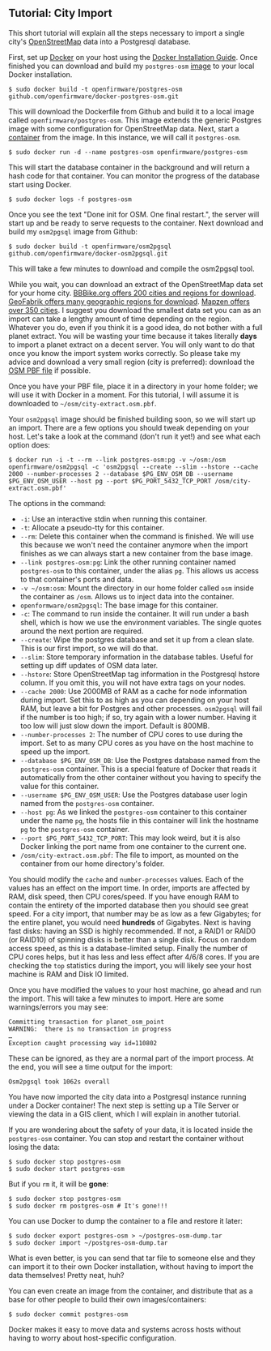 ## Tutorial: City Import

This short tutorial will explain all the steps necessary to import a single city's [OpenStreetMap](http://wiki.openstreetmap.org/wiki/Main_Page) data into a Postgresql database.

First, set up [Docker](https://docker.com/whatisdocker/) on your host using the [Docker Installation Guide](https://docs.docker.com/installation/#installation). Once finished you can download and build my `postgres-osm` [image](http://docs.docker.com/introduction/understanding-docker/#docker-images) to your local Docker installation.

    $ sudo docker build -t openfirmware/postgres-osm github.com/openfirmware/docker-postgres-osm.git

This will download the Dockerfile from Github and build it to a local image called `openfirmware/postgres-osm`. This image extends the generic Postgres image with some configuration for OpenStreetMap data. Next, start a [container](http://docs.docker.com/introduction/understanding-docker/#docker-containers) from the image. In this instance, we will call it `postgres-osm`.

    $ sudo docker run -d --name postgres-osm openfirmware/postgres-osm

This will start the database container in the background and will return a hash code for that container. You can monitor the progress of the database start using Docker.

    $ sudo docker logs -f postgres-osm

Once you see the text "Done init for OSM. One final restart.", the server will start up and be ready to serve requests to the container. Next download and build my `osm2pgsql` image from Github:

    $ sudo docker build -t openfirmware/osm2pgsql github.com/openfirmware/docker-osm2pgsql.git

This will take a few minutes to download and compile the osm2pgsql tool.

While you wait, you can download an extract of the OpenStreetMap data set for your home city. [BBBike.org offers 200 cities and regions for download](http://download.bbbike.org/osm/bbbike/). [GeoFabrik offers many geographic regions for download](http://download.geofabrik.de/). [Mapzen offers over 350 cities](https://mapzen.com/metro-extracts/). I suggest you download the smallest data set you can as an import can take a lengthy amount of time depending on the region. Whatever you do, even if you think it is a good idea, do not bother with a full planet extract. You will be wasting your time because it takes literally **days** to import a planet extract on a decent server. You will only want to do that once you know the import system works correctly. So please take my advice and download a very small region (city is preferred): download the [OSM PBF file](http://wiki.openstreetmap.org/wiki/Pbf) if possible.

Once you have your PBF file, place it in a directory in your home folder; we will use it with Docker in a moment. For this tutorial, I will assume it is downloaded to `~/osm/city-extract.osm.pbf`.

Your `osm2pgsql` image should be finished building soon, so we will start up an import. There are a few options you should tweak depending on your host. Let's take a look at the command (don't run it yet!) and see what each option does:

    $ docker run -i -t --rm --link postgres-osm:pg -v ~/osm:/osm openfirmware/osm2pgsql -c 'osm2pgsql --create --slim --hstore --cache 2000 --number-processes 2 --database $PG_ENV_OSM_DB --username $PG_ENV_OSM_USER --host pg --port $PG_PORT_5432_TCP_PORT /osm/city-extract.osm.pbf'

The options in the command:

* `-i`: Use an interactive stdin when running this container.
* `-t`: Allocate a pseudo-tty for this container.
* `--rm`: Delete this container when the command is finished. We will use this because we won't need the container anymore when the import finishes as we can always start a new container from the base image.
* `--link postgres-osm:pg`: Link the other running container named `postgres-osm` to this container, under the alias `pg`. This allows us access to that container's ports and data.
* `-v ~/osm:osm`: Mount the directory in our home folder called `osm` inside the container as `/osm`. Allows us to inject data into the container.
* `openformware/osm2pgsql`: The base image for this container.
* `-c`: The command to run inside the container. It will run under a bash shell, which is how we use the environment variables. The single quotes around the next portion are required.
* `--create`: Wipe the postgres database and set it up from a clean slate. This is our first import, so we will do that.
* `--slim`: Store temporary information in the database tables. Useful for setting up diff updates of OSM data later.
* `--hstore`: Store OpenStreetMap tag information in the Postgresql hstore column. If you omit this, you will not have extra tags on your nodes.
* `--cache 2000`: Use 2000MB of RAM as a cache for node information during import. Set this to as high as you can depending on your host RAM, but leave a bit for Postgres and other processes. `osm2pgsql` will fail if the number is too high; if so, try again with a lower number. Having it too low will just slow down the import. Default is 800MB.
* `--number-processes 2`: The number of CPU cores to use during the import. Set to as many CPU cores as you have on the host machine to speed up the import.
* `--database $PG_ENV_OSM_DB`: Use the Postgres database named from the `postgres-osm` container. This is a special feature of Docker that reads it automatically from the other container without you having to specify the value for this container.
* `--username $PG_ENV_OSM_USER`: Use the Postgres database user login named from the `postgres-osm` container.
* `--host pg`: As we linked the `postgres-osm` container to this container under the name `pg`, the hosts file in this container will link the hostname `pg` to the `postgres-osm` container.
* `--port $PG_PORT_5432_TCP_PORT`: This may look weird, but it is also Docker linking the port name from one container to the current one.
* `/osm/city-extract.osm.pbf`: The file to import, as mounted on the container from our home directory's folder.

You should modify the `cache` and `number-processes` values. Each of the values has an effect on the import time. In order, imports are affected by RAM, disk speed, then CPU cores/speed. If you have enough RAM to contain the entirety of the imported database then you should see great speed. For a city import, that number may be as low as a few Gigabytes; for the entire planet, you would need **hundreds** of Gigabytes. Next is having fast disks: having an SSD is highly recommended. If not, a RAID1 or RAID0 (or RAID10) of spinning disks is better than a single disk. Focus on random access speed, as this is a database-limited setup. Finally the number of CPU cores helps, but it has less and less effect after 4/6/8 cores. If you are checking the `top` statistics during the import, you will likely see your host machine is RAM and Disk IO limited.

Once you have modified the values to your host machine, go ahead and run the import. This will take a few minutes to import. Here are some warnings/errors you may see:

    Committing transaction for planet_osm_point
    WARNING:  there is no transaction in progress
    …
    Exception caught processing way id=110802

These can be ignored, as they are a normal part of the import process. At the end, you will see a time output for the import:

    Osm2pgsql took 1062s overall

You have now imported the city data into a Postgresql instance running under a Docker container! The next step is setting up a Tile Server or viewing the data in a GIS client, which I will explain in another tutorial.

If you are wondering about the safety of your data, it is located inside the `postgres-osm` container. You can stop and restart the container without losing the data:

    $ sudo docker stop postgres-osm
    $ sudo docker start postgres-osm

But if you `rm` it, it will be **gone**:

    $ sudo docker stop postgres-osm
    $ sudo docker rm postgres-osm # It's gone!!!

You can use Docker to dump the container to a file and restore it later:

    $ sudo docker export postgres-osm > ~/postgres-osm-dump.tar
    $ sudo docker import ~/postgres-osm-dump.tar

What is even better, is you can send that tar file to someone else and they can import it to their own Docker installation, without having to import the data themselves! Pretty neat, huh?

You can even create an image from the container, and distribute that as a base for other people to build their own images/containers:

    $ sudo docker commit postgres-osm

Docker makes it easy to move data and systems across hosts without having to worry about host-specific configuration.
